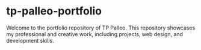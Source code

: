 # tp-palleo-portfolio
Welcome to the portfolio repository of TP Palleo. This repository showcases my professional and creative work, including projects, web design, and development skills.
